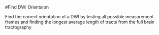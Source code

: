 #Find DWI Orientaion

Find the correct orientation of a DWI by testing all possible measurement frames and finding the longest average length of tracts from the full brain tractography
